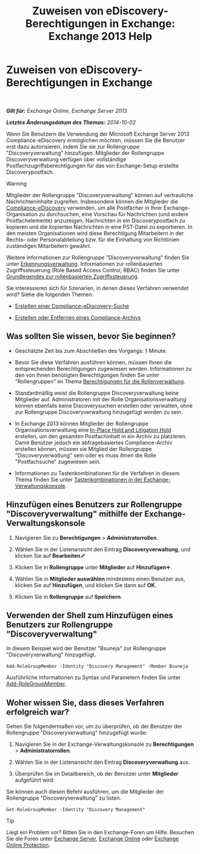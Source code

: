 ﻿---
title: 'Zuweisen von eDiscovery-Berechtigungen in Exchange: Exchange 2013 Help'
TOCTitle: Zuweisen von eDiscovery-Berechtigungen in Exchange
ms:assetid: 729e09d8-614b-431f-ae04-ae41fb4c628e
ms:mtpsurl: https://technet.microsoft.com/de-de/library/Dd298059(v=EXCHG.150)
ms:contentKeyID: 50475996
ms.date: 04/24/2018
mtps_version: v=EXCHG.150
ms.translationtype: HT
---

# Zuweisen von eDiscovery-Berechtigungen in Exchange

 

_**Gilt für:** Exchange Online, Exchange Server 2013_

_**Letztes Änderungsdatum des Themas:** 2014-10-02_

Wenn Sie Benutzern die Verwendung der Microsoft Exchange Server 2013 Compliance-eDiscovery ermöglichen möchten, müssen Sie die Benutzer erst dazu autorisieren, indem Sie sie zur Rollengruppe "Discoveryverwaltung" hinzufügen. Mitglieder der Rollengruppe Discoveryverwaltung verfügen über vollständige Postfachzugriffsberechtigungen für das von Exchange-Setup erstellte Discoverypostfach.


> [!WARNING]
> Mitglieder der Rollengruppe "Discoveryverwaltung" können auf vertrauliche Nachrichteninhalte zugreifen. Insbesondere können die Mitglieder die <A href="in-place-ediscovery-exchange-2013-help.md">Compliance-eDiscovery</A> verwenden, um alle Postfächer in Ihrer Exchange-Organisation zu durchsuchen, eine Vorschau für Nachrichten (und andere Postfachelemente) anzuzeigen, Nachrichten in ein Discoverypostfach zu kopieren und die kopierten Nachrichten in eine PST-Datei zu exportieren. In den meisten Organisationen wird diese Berechtigung Mitarbeitern in der Rechts- oder Personalabteilung bzw. für die Einhaltung von Richtlinien zuständigen Mitarbeitern gewährt.<BR>



Weitere Informationen zur Rollengruppe "Discoveryverwaltung" finden Sie unter [Erkennungsverwaltung](discovery-management-exchange-2013-help.md). Informationen zur rollenbasierten Zugriffssteuerung (Role Based Access Control, RBAC) finden Sie unter [Grundlegendes zur rollenbasierten Zugriffssteuerung](understanding-role-based-access-control-exchange-2013-help.md).

Sie interessieren sich für Szenarien, in denen dieses Verfahren verwendet wird? Siehe die folgenden Themen:

  - [Erstellen einer Compliance-eDiscovery-Suche](https://technet.microsoft.com/de-de/library/Dd353189(v=EXCHG.150))

  - [Erstellen oder Entfernen eines Compliance-Archivs](create-or-remove-an-in-place-hold-exchange-2013-help.md)

## Was sollten Sie wissen, bevor Sie beginnen?

  - Geschätzte Zeit bis zum Abschließen des Vorgangs: 1 Minute.

  - Bevor Sie diese Verfahren ausführen können, müssen Ihnen die entsprechenden Berechtigungen zugewiesen werden. Informationen zu den von Ihnen benötigten Berechtigungen finden Sie unter "Rollengruppen" im Thema [Berechtigungen für die Rollenverwaltung](role-management-permissions-exchange-2013-help.md).

  - Standardmäßig weist die Rollengruppe Discoveryverwaltung keine Mitglieder auf. Administratoren mit der Rolle Organisationsverwaltung können ebenfalls keine Discoverysuchen erstellen oder verwalten, ohne zur Rollengruppe Discoveryverwaltung hinzugefügt worden zu sein.

  - In Exchange 2013 können Mitglieder der Rollengruppe Organisationsverwaltung eine [In-Place Hold and Litigation Hold](in-place-hold-and-litigation-hold-exchange-2013-help.md) erstellen, um den gesamten Postfachinhalt in ein Archiv zu platzieren. Damit Benutzer jedoch ein abfragebasiertes Compliance-Archiv erstellen können, müssen sie Mitglied der Rollengruppe "Discoveryverwaltung" sein oder es muss ihnen die Rolle "Postfachsuche" zugewiesen sein.

  - Informationen zu Tastenkombinationen für die Verfahren in diesem Thema finden Sie unter [Tastenkombinationen in der Exchange-Verwaltungskonsole](keyboard-shortcuts-in-the-exchange-admin-center-exchange-online-protection-help.md).

## Hinzufügen eines Benutzers zur Rollengruppe "Discoveryverwaltung" mithilfe der Exchange-Verwaltungskonsole

1.  Navigieren Sie zu **Berechtigungen** \> **Administratorrollen**.

2.  Wählen Sie in der Listenansicht den Eintrag **Discoveryverwaltung**, und klicken Sie auf **Bearbeiten**![Bearbeitungssymbol](images/Bb124582.6f53ccb2-1f13-4c02-bea0-30690e6ea71d(EXCHG.150).gif "Bearbeitungssymbol")

3.  Klicken Sie in **Rollengruppe** unter **Mitglieder** auf **Hinzufügen**![Hinzufügen (Symbol)](images/JJ218640.c1e75329-d6d7-4073-a27d-498590bbb558(EXCHG.150).gif "Hinzufügen (Symbol)").

4.  Wählen Sie in **Mitglieder auswählen** mindestens einen Benutzer aus, klicken Sie auf **Hinzufügen**, und klicken Sie dann auf **OK**.

5.  Klicken Sie in **Rollengruppe** auf **Speichern**.

## Verwenden der Shell zum Hinzufügen eines Benutzers zur Rollengruppe "Discoveryverwaltung"

In diesem Beispiel wird der Benutzer "Bsuneja" zur Rollengruppe "Discoveryverwaltung" hinzugefügt.

    Add-RoleGroupMember -Identity "Discovery Management" -Member Bsuneja

Ausführliche Informationen zu Syntax und Parametern finden Sie unter [Add-RoleGroupMember](https://technet.microsoft.com/de-de/library/dd638207\(v=exchg.150\)).

## Woher wissen Sie, dass dieses Verfahren erfolgreich war?

Gehen Sie folgendermaßen vor, um zu überprüfen, ob der Benutzer der Rollengruppe "Discoveryverwaltung" hinzugefügt wurde:

1.  Navigieren Sie in der Exchange-Verwaltungskonsole zu **Berechtigungen** \> **Administratorrollen**.

2.  Wählen Sie in der Listenansicht den Eintrag **Discoveryverwaltung** aus.

3.  Überprüfen Sie im Detailbereich, ob der Benutzer unter **Mitglieder** aufgeführt wird.

Sie können auch diesen Befehl ausführen, um die Mitglieder der Rollengruppe "Discoveryverwaltung" zu listen.

    Get-RoleGroupMember -Identity "Discovery Management"


> [!TIP]
> Liegt ein Problem vor? Bitten Sie in den Exchange-Foren um Hilfe. Besuchen Sie die Foren unter <A href="https://go.microsoft.com/fwlink/p/?linkid=60612">Exchange Server</A>, <A href="https://go.microsoft.com/fwlink/p/?linkid=267542">Exchange Online</A> oder <A href="https://go.microsoft.com/fwlink/p/?linkid=285351">Exchange Online Protection</A>.


